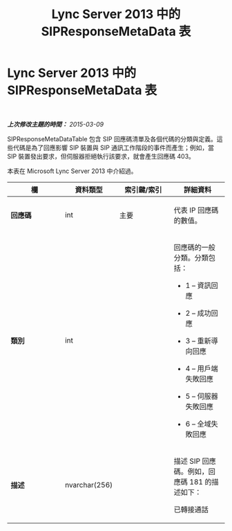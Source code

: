 ﻿---
title: Lync Server 2013 中的 SIPResponseMetaData 表
TOCTitle: Lync Server 2013 中的 SIPResponseMetaData 表
ms:assetid: cf723737-4a75-4352-829b-f4954aa59716
ms:mtpsurl: https://technet.microsoft.com/zh-tw/library/JJ205294(v=OCS.15)
ms:contentKeyID: 49292368
ms.date: 08/24/2015
mtps_version: v=OCS.15
ms.translationtype: HT
---

# Lync Server 2013 中的 SIPResponseMetaData 表

 

_**上次修改主題的時間：** 2015-03-09_

SIPResponseMetaDataTable 包含 SIP 回應碼清單及各個代碼的分類與定義。這些代碼是為了回應影響 SIP 裝置與 SIP 通訊工作階段的事件而產生；例如，當 SIP 裝置發出要求，但伺服器拒絕執行該要求，就會產生回應碼 403。

本表在 Microsoft Lync Server 2013 中介紹過。


<table>
<colgroup>
<col style="width: 25%" />
<col style="width: 25%" />
<col style="width: 25%" />
<col style="width: 25%" />
</colgroup>
<thead>
<tr class="header">
<th>欄</th>
<th>資料類型</th>
<th>索引鍵/索引</th>
<th>詳細資料</th>
</tr>
</thead>
<tbody>
<tr class="odd">
<td><p><strong>回應碼</strong></p></td>
<td><p>int</p></td>
<td><p>主要</p></td>
<td><p>代表 IP 回應碼的數值。</p></td>
</tr>
<tr class="even">
<td><p><strong>類別</strong></p></td>
<td><p>int</p></td>
<td><p></p></td>
<td><p>回應碼的一般分類。分類包括：</p>
<ul>
<li><p>1 – 資訊回應</p></li>
<li><p>2 – 成功回應</p></li>
<li><p>3 – 重新導向回應</p></li>
<li><p>4 – 用戶端失敗回應</p></li>
<li><p>5 – 伺服器失敗回應</p></li>
<li><p>6 – 全域失敗回應</p></li>
</ul></td>
</tr>
<tr class="odd">
<td><p><strong>描述</strong></p></td>
<td><p>nvarchar(256)</p></td>
<td><p></p></td>
<td><p>描述 SIP 回應碼。例如，回應碼 181 的描述如下：</p>
<p>已轉接通話</p></td>
</tr>
</tbody>
</table>

